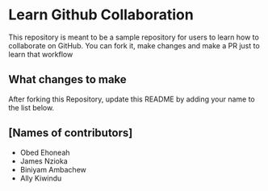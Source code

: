 
# Learn Github Collaboration
This repository is meant to be a sample repository for users to learn how to collaborate on GitHub. You can fork it, make changes and make a PR just to learn that workflow

## What changes to make
After forking this Repository, update this README by adding your name to the list below.

## [Names of contributors]

- Obed Ehoneah
- James Nzioka
- Biniyam Ambachew
- Ally Kiwindu
